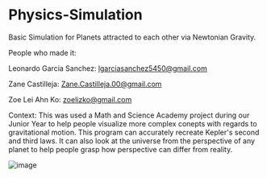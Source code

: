 # Physics-Simulation
Basic Simulation for Planets attracted to each other via Newtonian Gravity.

People who made it:

Leonardo Garcia Sanchez: lgarciasanchez5450@gmail.com

Zane Castilleja: Zane.Castilleja.00@gmail.com

Zoe Lei Ahn Ko: zoelizko@gmail.com

Context:
This was used a Math and Science Academy project during our Junior Year to help people visualize more complex conepts with regards to gravitational motion.
This program can accurately recreate Kepler's second and third laws. It can also look at the universe from the perspective of any planet to help people grasp how perspective can differ from reality.

![image](https://github.com/lgarciasanchez5450/Physics-Simulation/assets/81716333/0fd0574b-b193-427f-b789-1fe6a3bed2bf)
